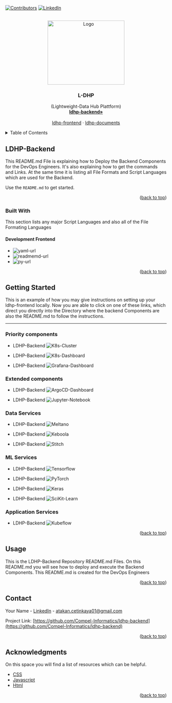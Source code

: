 <!-- INFORMATION
# Project: IPA | L-DHP (Lightweight-Data Hub Plattform)
# Pass-ID: X9448776
# Author: Atakan Çetinkaya
# Created: 04.05.2023
# Description: This .md (README.md) File is explaining how to Deploy the Backend Components for the DevOps Engineers
# File Name: README.md
# Version: v1.0
<!-- INFORMATION -->

<!-- PROJECT SHIELDS -->

<a name="readme-top"></a>

[![Contributors][contributors-shield]][contributors-url]
[![LinkedIn][linkedin-shield]][linkedin-url]

<!-- PROJECT LOGO -->
<br />
<div align="center">
  <a href="https://github.com/Compel-Informatics/ldhp-default/index_1.png">
    <img src="https://github.com/Compel-Informatics/ldhp-frontend/blob/main/picture_1.png" alt="Logo" width="240" height="200">
  </a>

  <h3 align="center">L-DHP</h3>

  <p align="center">
    (Lightweight-Data Hub Plattform)
    <br />
    <a href="https://github.com/Compel-Informatics/ldhp-backend"><strong>ldhp-backend»</strong></a>
    <br />
    <br />
    <a href="https://github.com/Compel-Informatics/ldhp-backend">ldhp-frontend</a>
    ·
    <a href="https://github.com/Compel-Informatics/ldhp-documents">ldhp-documents</a>
  </p>
</div>

<!-- TABLE OF CONTENTS -->
<details>
  <summary>Table of Contents</summary>
  <ol>
    <li>
      <a href="#about-the-project">LDHP-Backend</a>
      <ul>
        <li><a href="#built-with">Built With</a></li>
      </ul>
    </li>
    <li>
      <a href="#getting-started">Getting Started</a>
      <ul>
        <li><a href="#prerequisites">Prerequisites</a></li>
      </ul>
    </li>
    <li><a href="#usage">Usage</a></li>
    <li><a href="#contact">Contact</a></li>
    <li><a href="#acknowledgments">Acknowledgments</a></li>
  </ol>
</details>

<!-- ABOUT THE PROJECT -->

## LDHP-Backend

This README.md File is explaining how to Deploy the Backend Components for the DevOps Engineers. It's also explaining how to get the commands and Links. At the same time it is listing all File Formats and Script Languages which are used for the Backend.

Use the `README.md` to get started.

<p align="right">(<a href="#readme-top">back to top</a>)</p>

### Built With

This section lists any major Script Languages and also all of the File Formating Languages

#### Development Frontend

- ![yaml-url][yaml-shield]
- ![readmemd-url][readmemd-shield]
- ![py-url][py-shield]

<p align="right">(<a href="#readme-top">back to top</a>)</p>

<!-- GETTING STARTED -->

## Getting Started

This is an example of how you may give instructions on setting up your ldhp-frontend locally.
Now you are able to click on one of these links, which direct you directly into the Directory where the backend Components are also the README.md to follow the instructions.

---

### Priority components

- LDHP-Backend
  <img src="https://github.com/Compel-Informatics/ldhp-backend" alt="K8s-Cluster">

- LDHP-Backend
  <img src="https://github.com/Compel-Informatics/ldhp-backend" alt="K8s-Dashboard">

- LDHP-Backend
  <img src="https://github.com/Compel-Informatics/ldhp-backend" alt="Grafana-Dashboard">

### Extended components

- LDHP-Backend
  <img src="https://github.com/Compel-Informatics/ldhp-backend" alt="ArgoCD-Dashboard">

- LDHP-Backend
  <img src="https://github.com/Compel-Informatics/ldhp-backend" alt="Jupyter-Notebook">

### Data Services

- LDHP-Backend
  <img src="https://github.com/Compel-Informatics/ldhp-backend" alt="Meltano">

- LDHP-Backend
  <img src="https://github.com/Compel-Informatics/ldhp-backend" alt="Keboola">

- LDHP-Backend
  <img src="https://github.com/Compel-Informatics/ldhp-backend" alt="Stitch">

### ML Services

- LDHP-Backend
  <img src="https://github.com/Compel-Informatics/ldhp-backend" alt="Tensorflow">

- LDHP-Backend
  <img src="https://github.com/Compel-Informatics/ldhp-backend" alt="PyTorch">

- LDHP-Backend
  <img src="https://github.com/Compel-Informatics/ldhp-backend" alt="Keras">

- LDHP-Backend
  <img src="https://github.com/Compel-Informatics/ldhp-backend" alt="SciKit-Learn">

### Application Services

- LDHP-Backend
  <img src="https://github.com/Compel-Informatics/ldhp-backend" alt="Kubeflow">

<p align="right">(<a href="#readme-top">back to top</a>)</p>

<!-- USAGE EXAMPLES -->

## Usage

This is the LDHP-Backend Repository README.md Files. On this README.md you will see how to deploy and execute the Backend Components. This README.md is created for the DevOps Engineers

<p align="right">(<a href="#readme-top">back to top</a>)</p>

<!-- CONTACT -->

## Contact

Your Name - [LinkedIn](https://www.linkedin.com/in/atakan-%C3%A7etinkaya-28a34b226/) - atakan.cetinkaya01@gmail.com

Project Link: [https://github.com/Compel-Informatics/ldhp-backend](https://github.com/Compel-Informatics/ldhp-backend)

<p align="right">(<a href="#readme-top">back to top</a>)</p>

<!-- ACKNOWLEDGMENTS -->

## Acknowledgments

On this space you will find a list of resources which can be helpful.

- [CSS](https://www.w3schools.com/css/default.asp)
- [Javascript](https://www.w3schools.com/js/)
- [Html](https://www.w3schools.com/html/default.asp)

<p align="right">(<a href="#readme-top">back to top</a>)</p>

[contributors-shield]: https://img.shields.io/github/contributors/othneildrew/Best-README-Template.svg?style=for-the-badge
[contributors-url]: https://github.com/atakancetinkaya
[linkedin-shield]: https://img.shields.io/badge/-LinkedIn-black.svg?style=for-the-badge&logo=linkedin&colorB=555
[linkedin-url]: https://www.linkedin.com/in/atakan-%C3%A7etinkaya-28a34b226/
[readmemd-shield]: https://img.shields.io/badge/%20MD-README-lightblue
[readmemd-url]: https://www.makeareadme.com/
[yaml-shield]: https://img.shields.io/badge/%20YAML-Human--Readable%20Data--Serialization%20Language-yellow
[yaml-url]: https://en.wikipedia.org/wiki/YAML
[py-shield]: https://img.shields.io/badge/%20PY-Python-blue
[py-url]: https://www.python.org/
